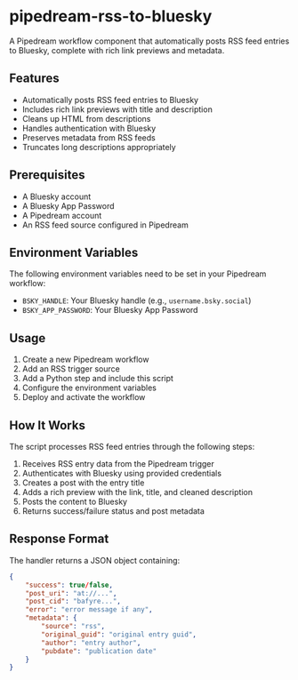 # pipedream-rss-to-bluesky

A Pipedream workflow component that automatically posts RSS feed entries to
Bluesky, complete with rich link previews and metadata.

## Features

- Automatically posts RSS feed entries to Bluesky
- Includes rich link previews with title and description
- Cleans up HTML from descriptions
- Handles authentication with Bluesky
- Preserves metadata from RSS feeds
- Truncates long descriptions appropriately

## Prerequisites

- A Bluesky account
- A Bluesky App Password
- A Pipedream account
- An RSS feed source configured in Pipedream

## Environment Variables

The following environment variables need to be set in your Pipedream workflow:

- `BSKY_HANDLE`: Your Bluesky handle (e.g., `username.bsky.social`)
- `BSKY_APP_PASSWORD`: Your Bluesky App Password

## Usage

1. Create a new Pipedream workflow
2. Add an RSS trigger source
3. Add a Python step and include this script
4. Configure the environment variables
5. Deploy and activate the workflow

## How It Works

The script processes RSS feed entries through the following steps:

1. Receives RSS entry data from the Pipedream trigger
2. Authenticates with Bluesky using provided credentials
3. Creates a post with the entry title
4. Adds a rich preview with the link, title, and cleaned description
5. Posts the content to Bluesky
6. Returns success/failure status and post metadata

## Response Format

The handler returns a JSON object containing:

```json
{
    "success": true/false,
    "post_uri": "at://...",
    "post_cid": "bafyre...",
    "error": "error message if any",
    "metadata": {
        "source": "rss",
        "original_guid": "original entry guid",
        "author": "entry author",
        "pubdate": "publication date"
    }
}
```
